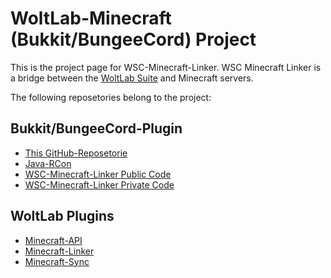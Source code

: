 # WoltLab-Minecraft (Bukkit/BungeeCord) Project
This is the project page for WSC-Minecraft-Linker.
WSC Minecraft Linker is a bridge between the [WoltLab Suite](https://www.woltlab.com/) and Minecraft servers.

The following reposetories belong to the project:
## Bukkit/BungeeCord-Plugin
* [This GitHub-Reposetorie](https://github.com/xXSchrandXx/WSC-Minecraft-Linker-parent "WSC-Minecraft-Linker-parent")
* [Java-RCon](https://github.com/xXSchrandXx/Java-RCON "Java-RCon")
* [WSC-Minecraft-Linker Public Code](https://github.com/xXSchrandXx/WSC-Minecraft-Linker-public "WSC-Minecraft-Linker-public")
* [WSC-Minecraft-Linker Private Code](https://github.com/xXSchrandXx/WSC-Minecraft-Linker-private "WSC-Minecraft-Linker-private")
## WoltLab Plugins
* [Minecraft-API](https://github.com/xXSchrandXx/de.xxschrandxx.wsc.minecraft-api "de.xxschrandxx.wsc.minecraft-api")
* [Minecraft-Linker](https://github.com/xXSchrandXx/de.xxschrandxx.wsc.minecraft-linker "de.xxschrandxx.wsc.minecraft-linker")
* [Minecraft-Sync](https://github.com/xXSchrandXx/de.xxschrandxx.wsc.minecraft-sync "de.xxschrandxx.wsc.minecraft-sync")
